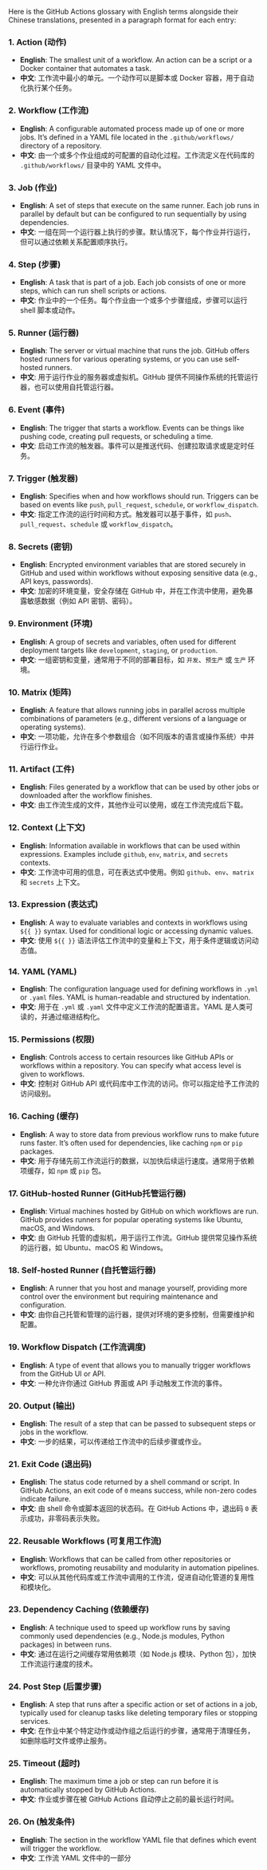Here is the GitHub Actions glossary with English terms alongside their Chinese translations, presented in a paragraph format for each entry:

### 1. **Action (动作)**
   - **English**: The smallest unit of a workflow. An action can be a script or a Docker container that automates a task.
   - **中文**: 工作流中最小的单元。一个动作可以是脚本或 Docker 容器，用于自动化执行某个任务。

### 2. **Workflow (工作流)**
   - **English**: A configurable automated process made up of one or more jobs. It’s defined in a YAML file located in the `.github/workflows/` directory of a repository.
   - **中文**: 由一个或多个作业组成的可配置的自动化过程。工作流定义在代码库的 `.github/workflows/` 目录中的 YAML 文件中。

### 3. **Job (作业)**
   - **English**: A set of steps that execute on the same runner. Each job runs in parallel by default but can be configured to run sequentially by using dependencies.
   - **中文**: 一组在同一个运行器上执行的步骤。默认情况下，每个作业并行运行，但可以通过依赖关系配置顺序执行。

### 4. **Step (步骤)**
   - **English**: A task that is part of a job. Each job consists of one or more steps, which can run shell scripts or actions.
   - **中文**: 作业中的一个任务。每个作业由一个或多个步骤组成，步骤可以运行 shell 脚本或动作。

### 5. **Runner (运行器)**
   - **English**: The server or virtual machine that runs the job. GitHub offers hosted runners for various operating systems, or you can use self-hosted runners.
   - **中文**: 用于运行作业的服务器或虚拟机。GitHub 提供不同操作系统的托管运行器，也可以使用自托管运行器。

### 6. **Event (事件)**
   - **English**: The trigger that starts a workflow. Events can be things like pushing code, creating pull requests, or scheduling a time.
   - **中文**: 启动工作流的触发器。事件可以是推送代码、创建拉取请求或是定时任务。

### 7. **Trigger (触发器)**
   - **English**: Specifies when and how workflows should run. Triggers can be based on events like `push`, `pull_request`, `schedule`, or `workflow_dispatch`.
   - **中文**: 指定工作流的运行时间和方式。触发器可以基于事件，如 `push`、`pull_request`、`schedule` 或 `workflow_dispatch`。

### 8. **Secrets (密钥)**
   - **English**: Encrypted environment variables that are stored securely in GitHub and used within workflows without exposing sensitive data (e.g., API keys, passwords).
   - **中文**: 加密的环境变量，安全存储在 GitHub 中，并在工作流中使用，避免暴露敏感数据（例如 API 密钥、密码）。

### 9. **Environment (环境)**
   - **English**: A group of secrets and variables, often used for different deployment targets like `development`, `staging`, or `production`.
   - **中文**: 一组密钥和变量，通常用于不同的部署目标，如 `开发`、`预生产` 或 `生产` 环境。

### 10. **Matrix (矩阵)**
   - **English**: A feature that allows running jobs in parallel across multiple combinations of parameters (e.g., different versions of a language or operating systems).
   - **中文**: 一项功能，允许在多个参数组合（如不同版本的语言或操作系统）中并行运行作业。

### 11. **Artifact (工件)**
   - **English**: Files generated by a workflow that can be used by other jobs or downloaded after the workflow finishes.
   - **中文**: 由工作流生成的文件，其他作业可以使用，或在工作流完成后下载。

### 12. **Context (上下文)**
   - **English**: Information available in workflows that can be used within expressions. Examples include `github`, `env`, `matrix`, and `secrets` contexts.
   - **中文**: 工作流中可用的信息，可在表达式中使用。例如 `github`、`env`、`matrix` 和 `secrets` 上下文。

### 13. **Expression (表达式)**
   - **English**: A way to evaluate variables and contexts in workflows using `${{ }}` syntax. Used for conditional logic or accessing dynamic values.
   - **中文**: 使用 `${{ }}` 语法评估工作流中的变量和上下文，用于条件逻辑或访问动态值。

### 14. **YAML (YAML)**
   - **English**: The configuration language used for defining workflows in `.yml` or `.yaml` files. YAML is human-readable and structured by indentation.
   - **中文**: 用于在 `.yml` 或 `.yaml` 文件中定义工作流的配置语言。YAML 是人类可读的，并通过缩进结构化。

### 15. **Permissions (权限)**
   - **English**: Controls access to certain resources like GitHub APIs or workflows within a repository. You can specify what access level is given to workflows.
   - **中文**: 控制对 GitHub API 或代码库中工作流的访问。你可以指定给予工作流的访问级别。

### 16. **Caching (缓存)**
   - **English**: A way to store data from previous workflow runs to make future runs faster. It’s often used for dependencies, like caching `npm` or `pip` packages.
   - **中文**: 用于存储先前工作流运行的数据，以加快后续运行速度。通常用于依赖项缓存，如 `npm` 或 `pip` 包。

### 17. **GitHub-hosted Runner (GitHub托管运行器)**
   - **English**: Virtual machines hosted by GitHub on which workflows are run. GitHub provides runners for popular operating systems like Ubuntu, macOS, and Windows.
   - **中文**: 由 GitHub 托管的虚拟机，用于运行工作流。GitHub 提供常见操作系统的运行器，如 Ubuntu、macOS 和 Windows。

### 18. **Self-hosted Runner (自托管运行器)**
   - **English**: A runner that you host and manage yourself, providing more control over the environment but requiring maintenance and configuration.
   - **中文**: 由你自己托管和管理的运行器，提供对环境的更多控制，但需要维护和配置。

### 19. **Workflow Dispatch (工作流调度)**
   - **English**: A type of event that allows you to manually trigger workflows from the GitHub UI or API.
   - **中文**: 一种允许你通过 GitHub 界面或 API 手动触发工作流的事件。

### 20. **Output (输出)**
   - **English**: The result of a step that can be passed to subsequent steps or jobs in the workflow.
   - **中文**: 一步的结果，可以传递给工作流中的后续步骤或作业。

### 21. **Exit Code (退出码)**
   - **English**: The status code returned by a shell command or script. In GitHub Actions, an exit code of `0` means success, while non-zero codes indicate failure.
   - **中文**: 由 shell 命令或脚本返回的状态码。在 GitHub Actions 中，退出码 `0` 表示成功，非零码表示失败。

### 22. **Reusable Workflows (可复用工作流)**
   - **English**: Workflows that can be called from other repositories or workflows, promoting reusability and modularity in automation pipelines.
   - **中文**: 可以从其他代码库或工作流中调用的工作流，促进自动化管道的复用性和模块化。

### 23. **Dependency Caching (依赖缓存)**
   - **English**: A technique used to speed up workflow runs by saving commonly used dependencies (e.g., Node.js modules, Python packages) in between runs.
   - **中文**: 通过在运行之间缓存常用依赖项（如 Node.js 模块、Python 包），加快工作流运行速度的技术。

### 24. **Post Step (后置步骤)**
   - **English**: A step that runs after a specific action or set of actions in a job, typically used for cleanup tasks like deleting temporary files or stopping services.
   - **中文**: 在作业中某个特定动作或动作组之后运行的步骤，通常用于清理任务，如删除临时文件或停止服务。

### 25. **Timeout (超时)**
   - **English**: The maximum time a job or step can run before it is automatically stopped by GitHub Actions.
   - **中文**: 作业或步骤在被 GitHub Actions 自动停止之前的最长运行时间。

### 26. **On (触发条件)**
   - **English**: The section in the workflow YAML file that defines which event will trigger the workflow.
   - **中文**: 工作流 YAML 文件中的一部分